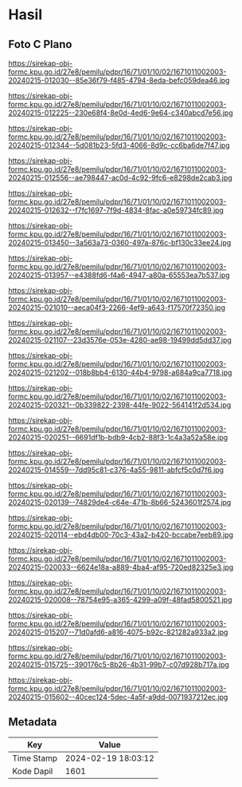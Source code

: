 # Hasil

## Foto C Plano

https://sirekap-obj-formc.kpu.go.id/27e8/pemilu/pdpr/16/71/01/10/02/1671011002003-20240215-012030--85e36f79-f485-4794-8eda-befc059dea46.jpg

https://sirekap-obj-formc.kpu.go.id/27e8/pemilu/pdpr/16/71/01/10/02/1671011002003-20240215-012225--230e68f4-8e0d-4ed6-9e64-c340abcd7e56.jpg

https://sirekap-obj-formc.kpu.go.id/27e8/pemilu/pdpr/16/71/01/10/02/1671011002003-20240215-012344--5d081b23-5fd3-4066-8d9c-cc6ba6de7f47.jpg

https://sirekap-obj-formc.kpu.go.id/27e8/pemilu/pdpr/16/71/01/10/02/1671011002003-20240215-012556--ae798447-ac0d-4c92-9fc6-e8298de2cab3.jpg

https://sirekap-obj-formc.kpu.go.id/27e8/pemilu/pdpr/16/71/01/10/02/1671011002003-20240215-012632--f7fc1697-7f9d-4834-8fac-a0e59734fc89.jpg

https://sirekap-obj-formc.kpu.go.id/27e8/pemilu/pdpr/16/71/01/10/02/1671011002003-20240215-013450--3a563a73-0360-497a-876c-bf130c33ee24.jpg

https://sirekap-obj-formc.kpu.go.id/27e8/pemilu/pdpr/16/71/01/10/02/1671011002003-20240215-013957--e4388fd6-f4a6-4947-a80a-65553ea7b537.jpg

https://sirekap-obj-formc.kpu.go.id/27e8/pemilu/pdpr/16/71/01/10/02/1671011002003-20240215-021010--aeca04f3-2266-4ef9-a643-f17570f72350.jpg

https://sirekap-obj-formc.kpu.go.id/27e8/pemilu/pdpr/16/71/01/10/02/1671011002003-20240215-021107--23d3576e-053e-4280-ae98-19499dd5dd37.jpg

https://sirekap-obj-formc.kpu.go.id/27e8/pemilu/pdpr/16/71/01/10/02/1671011002003-20240215-021202--018b8bb4-6130-44b4-9798-a684a9ca7718.jpg

https://sirekap-obj-formc.kpu.go.id/27e8/pemilu/pdpr/16/71/01/10/02/1671011002003-20240215-020321--0b339822-2398-44fe-9022-564141f2d534.jpg

https://sirekap-obj-formc.kpu.go.id/27e8/pemilu/pdpr/16/71/01/10/02/1671011002003-20240215-020251--6691df1b-bdb9-4cb2-88f3-1c4a3a52a58e.jpg

https://sirekap-obj-formc.kpu.go.id/27e8/pemilu/pdpr/16/71/01/10/02/1671011002003-20240215-014559--7dd95c81-c376-4a55-9811-abfcf5c0d7f6.jpg

https://sirekap-obj-formc.kpu.go.id/27e8/pemilu/pdpr/16/71/01/10/02/1671011002003-20240215-020139--74829de4-c64e-471b-8b66-5243601f2574.jpg

https://sirekap-obj-formc.kpu.go.id/27e8/pemilu/pdpr/16/71/01/10/02/1671011002003-20240215-020114--ebd4db00-70c3-43a2-b420-bccabe7eeb89.jpg

https://sirekap-obj-formc.kpu.go.id/27e8/pemilu/pdpr/16/71/01/10/02/1671011002003-20240215-020033--6624e18a-a889-4ba4-af95-720ed82325e3.jpg

https://sirekap-obj-formc.kpu.go.id/27e8/pemilu/pdpr/16/71/01/10/02/1671011002003-20240215-020008--78754e95-a365-4299-a09f-48fad5800521.jpg

https://sirekap-obj-formc.kpu.go.id/27e8/pemilu/pdpr/16/71/01/10/02/1671011002003-20240215-015207--71d0afd6-a816-4075-b92c-821282a933a2.jpg

https://sirekap-obj-formc.kpu.go.id/27e8/pemilu/pdpr/16/71/01/10/02/1671011002003-20240215-015725--390176c5-8b26-4b31-99b7-c07d928b717a.jpg

https://sirekap-obj-formc.kpu.go.id/27e8/pemilu/pdpr/16/71/01/10/02/1671011002003-20240215-015602--40cec124-5dec-4a5f-a9dd-0071937212ec.jpg


## Metadata

| Key        | Value               |
| ---------- | ------------------- |
| Time Stamp | 2024-02-19 18:03:12 |
| Kode Dapil | 1601                |



